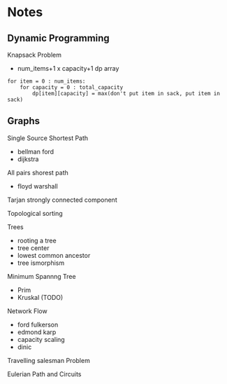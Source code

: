 # Notes

## Dynamic Programming
Knapsack Problem
- num_items+1 x capacity+1 dp array
```
for item = 0 : num_items:
    for capacity = 0 : total_capacity
        dp[item][capacity] = max(don't put item in sack, put item in sack)
```


## Graphs
Single Source Shortest Path
- bellman ford
- dijkstra 

All pairs shorest path
- floyd warshall

Tarjan strongly connected component

Topological sorting

Trees
- rooting a tree
- tree center
- lowest common ancestor
- tree ismorphism

Minimum Spannng Tree
- Prim
- Kruskal (TODO)

Network Flow
- ford fulkerson
- edmond karp
- capacity scaling
- dinic


Travelling salesman Problem 


Eulerian Path and Circuits